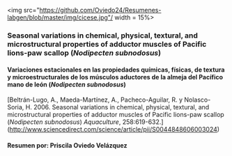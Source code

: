 
<img src="https://github.com/Oviedo24/Resumenes-labgen/blob/master/img/cicese.jpg"/ width = 15%>

### Seasonal variations in chemical, physical, textural, and microstructural properties of adductor muscles of Pacific lions-paw scallop (*Nodipecten subnodosus*)
#### Variaciones estacionales en las propiedades químicas, físicas, de textura y microestructurales de los músculos aductores de la almeja del Pacífico mano de león (*Nodipecten subnodosus*)
[Beltrán-Lugo, A., Maeda-Martínez, A., Pacheco-Aguilar, R. y Nolasco-Soria, H. 2006. Seasonal variations in chemical, physical, textural, and microstructural properties of adductor muscles of Pacific lions-paw scallop (*Nodipecten subnodosus*) *Aquaculture*, 258:619-632.] (http://www.sciencedirect.com/science/article/pii/S0044848606003024)
#### Resumen por: Priscila Oviedo Velázquez
